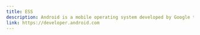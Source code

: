 ```yaml
---
title: ESS
description: Android is a mobile operating system developed by Google that powers billions of smartphones, tablets, wearables, IoT, and other mobile devices. 
link: https://developer.android.com
---
```


